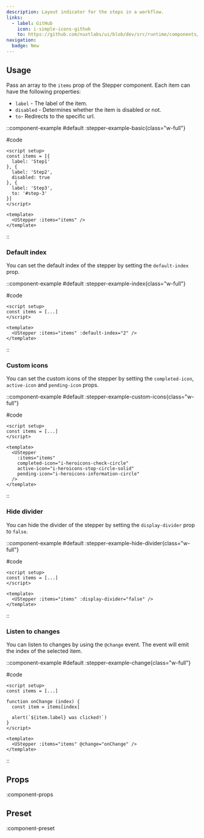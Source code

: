 ```yaml
---
description: Layout indicator for the steps in a workflow.
links:
  - label: GitHub
    icon: i-simple-icons-github
    to: https://github.com/nuxtlabs/ui/blob/dev/src/runtime/components/navigation/Stepper.vue
navigation:
  badge: New
---
```


## Usage

Pass an array to the `items` prop of the Stepper component. Each item can have the following properties:

- `label` - The label of the item.
- `disabled` - Determines whether the item is disabled or not.
- `to`- Redirects to the specific url.

::component-example
#default
:stepper-example-basic{class="w-full"}

#code
```vue
<script setup>
const items = [{
  label: 'Step1'
}, {
  label: 'Step2',
  disabled: true
}, {
  label: 'Step3',
  to: '#step-3'
}]
</script>

<template>
  <UStepper :items="items" />
</template>
```
::

### Default index

You can set the default index of the stepper by setting the `default-index` prop.

::component-example
#default
:stepper-example-index{class="w-full"}

#code
```vue
<script setup>
const items = [...]
</script>

<template>
  <UStepper :items="items" :default-index="2" />
</template>
```
::

### Custom icons

You can set the custom icons of the stepper by setting the `completed-icon`, `active-icon` and `pending-icon` props.

::component-example
#default
:stepper-example-custom-icons{class="w-full"}

#code
```vue
<script setup>
const items = [...]
</script>

<template>
  <UStepper
    :items="items"
    completed-icon="i-heroicons-check-circle"
    active-icon="i-heroicons-stop-circle-solid"
    pending-icon="i-heroicons-information-circle"
  />
</template>
```
::

### Hide divider

You can hide the divider of the stepper by setting the `display-divider` prop to `false`.

::component-example
#default
:stepper-example-hide-divider{class="w-full"}

#code
```vue
<script setup>
const items = [...]
</script>

<template>
  <UStepper :items="items" :display-divider="false" />
</template>
```
::

### Listen to changes

You can listen to changes by using the `@change` event. The event will emit the index of the selected item.

::component-example
#default
:stepper-example-change{class="w-full"}

#code
```vue
<script setup>
const items = [...]

function onChange (index) {
  const item = items[index]

  alert(`${item.label} was clicked!`)
}
</script>

<template>
  <UStepper :items="items" @change="onChange" />
</template>
```
::

## Props

:component-props

## Preset

:component-preset
